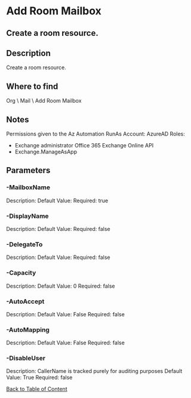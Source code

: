 # Add Room Mailbox

## Create a room resource.

## Description
Create a room resource.

## Where to find
Org \ Mail \ Add Room Mailbox

## Notes
Permissions given to the Az Automation RunAs Account:
AzureAD Roles:
- Exchange administrator
Office 365 Exchange Online API
- Exchange.ManageAsApp

## Parameters
### -MailboxName
Description: 
Default Value: 
Required: true

### -DisplayName
Description: 
Default Value: 
Required: false

### -DelegateTo
Description: 
Default Value: 
Required: false

### -Capacity
Description: 
Default Value: 0
Required: false

### -AutoAccept
Description: 
Default Value: False
Required: false

### -AutoMapping
Description: 
Default Value: False
Required: false

### -DisableUser
Description: CallerName is tracked purely for auditing purposes
Default Value: True
Required: false


[Back to Table of Content](../../../README.md)

